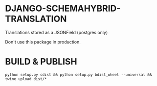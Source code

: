 DJANGO-SCHEMAHYBRID-TRANSLATION
===============================

Translations stored as a JSONField (postgres only)

Don't use this package in production.

BUILD & PUBLISH
=====

`python setup.py sdist && python setup.py bdist_wheel --universal && twine upload dist/*`  